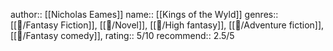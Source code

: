 author:: [[Nicholas Eames]]
name:: [[Kings of the Wyld]] 
genres:: [[📖/Fantasy Fiction]], [[📖/Novel]], [[📖/High fantasy]], [[📖/Adventure fiction]], [[📖/Fantasy comedy]],
rating:: 5/10
recommend:: 2.5/5
